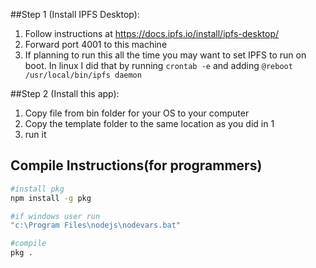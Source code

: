 ##Step 1 (Install IPFS Desktop):
1. Follow instructions at https://docs.ipfs.io/install/ipfs-desktop/
2. Forward port 4001 to this machine
3. If planning to run this all the time you may want to set IPFS to run on boot.  In linux I did that by running ```crontab -e``` and adding ```@reboot /usr/local/bin/ipfs daemon```

##Step 2 (Install this app):
1) Copy file from bin folder for your OS to your computer
2) Copy the template folder to the same location as you did in 1
3) run it 

## Compile Instructions(for programmers)
```bash
#install pkg
npm install -g pkg

#if windows user run
"c:\Program Files\nodejs\nodevars.bat"

#compile
pkg .
```



